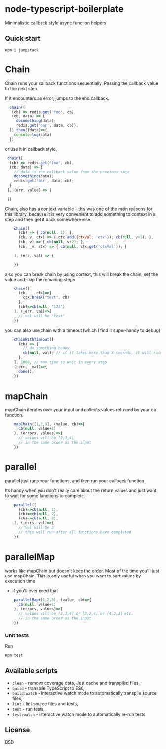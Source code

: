 # node-typescript-boilerplate

Minimalistic callback style async function helpers

## Quick start

```shell
npm i jumpstack
```

Chain
================

Chain runs your callback functions sequentially. Passing the callback value
to the next step.

If it encounters an error, jumps to the end callback.


```javascript
  chain([
   (cb) => redis.get('foo', cb),
   (cb, data) => {
     dosomething(data);
     redis.get('bar', data, cb)},
  ]).then((data)=>{
    console.log(data)
  })
```

or use it in callback style,

```javascript
 chain([
  (cb) => redis.get('foo', cb),
  (cb, data) => {
    // data is the callback value from the previous step
    dosomething(data);
    redis.get('bar', data, cb);
  }
 ], (err, value) => {

 })

```

Chain, also has a context variable - this was one of the main reasons for this
library, because it is very convenient to add something to context in a step
and then get it back somewhere else.

```javascript
    chain([
      (cb) => { cb(null, 1); },
      (cb, v, ctx) => { ctx.add({ctxVal: 'ctx'}); cb(null, v+1); },
      (cb, v) => { cb(null, v+2); },
      (cb, _v, ctx) => { cb(null, ctx.get('ctxVal')); }

    ], (err, val) => {

    })
```

also you can break chain by using context,
this will break the chain, set the value and skip the remaning steps

```js
    chain([
      (cb, _, ctx)=>{
        ctx.break("test", cb)
      },
      (cb)=>cb(null, "123")
    ], (_err, val)=>{
      // val will be "test"
    })
```

you can also use chain with a timeout (which I find it super-handy to debug)

```js
    chainWithTimeout([
      (cb) => {
        // do something heavy
        cb(null, val); // if it takes more than X seconds, it will raise Error
      },
    ], 1000, // max time to wait in every step
    (_err, _val)=>{
      done();
    })
```



mapChain
=============

mapChain iterates over your input and collects values
returned by your cb function.

```js
    mapChain([1,2,3], (value, cb)=>{
      cb(null, value+1)
    }, (errors, values)=>{
      // values will be [2,3,4]
      // in the same order as the input
    })
```

parallel
==========

parallel just runs your functions, and then run your callback function

Its handy when you don't really care about the return values and just
want to wait for some functions to complete.

```js
    parallel([
      (cb)=>cb(null, 1),
      (cb)=>cb(null, 2),
      (cb)=>cb(null, 3),
    ], (_errs, val)=>{
      // val will be 3
      // this will run after all functions have completed
    })

```

parallelMap
=============

works like mapChain but doesn't keep the order. Most of the time you'll just
use mapChain. This is only useful when you want to sort values by execution time
- if you'll ever need that

```js
    parallelMap([1,2,3], (value, cb)=>{
      cb(null, value+1)
    }, (errors, values)=>{
      // values will be [2,3,4] or [3,2,4] or [4,2,3] etc.
      // in the same order as the input
    })
```


### Unit tests

Run

```bash
npm test
```


## Available scripts

+ `clean` - remove coverage data, Jest cache and transpiled files,
+ `build` - transpile TypeScript to ES6,
+ `build:watch` - interactive watch mode to automatically transpile source files,
+ `lint` - lint source files and tests,
+ `test` - run tests,
+ `test:watch` - interactive watch mode to automatically re-run tests

## License
BSD
